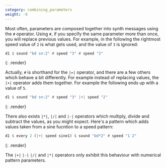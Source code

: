 ```yaml
---
category: combining_parameters
weight: -9
---
```


Most often, parameters are composed together into synth messages using
the `#` operator. Using `#`, if you specify the same parameter more
than once, you will replace previous values. For example, in the
following the rightmost speed value of `2` is what gets used, and the
value of `3` is ignored:

~~~haskell
d1 $ sound "bd sn:2" # speed "3" # speed "2"
~~~
{: .render}

Actually, `#` is shorthand for the `|=|` operator, and there are a few
others which behave a bit differently. For example instead of
replacing values, the `|+|` operator adds them together. For example
the following ends up with a value of `5`.

~~~haskell
d1 $ sound "bd sn:2" # speed "3" |+| speed "2"
~~~
{: .render}

There also exists `|*|`, `|/|` and `|-|` operators which multiply,
divide and subtract the values, as you might expect. Here's a pattern
which adds values taken from a sine fucntion to a speed pattern:

~~~haskell
d1 $ every 2 (|+| speed sine1) $ sound "bd*2" # speed "1 2"
~~~
{: .render}

The `|+|` `|-|` `|/|` and `|*|` operators only exhibit this behaviour
with numerical pattern parameters.

